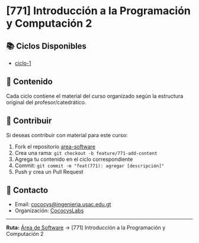 # [771] Introducción a la Programación y Computación 2

## 📚 Ciclos Disponibles

- [ciclo-1](./ciclo-1/)

## 📁 Contenido

Cada ciclo contiene el material del curso organizado según la estructura original del profesor/catedrático.

## 🤝 Contribuir

Si deseas contribuir con material para este curso:

1. Fork el repositorio [area-software](https://github.com/CococysLabs/area-software)
2. Crea una rama: `git checkout -b feature/771-add-content`
3. Agrega tu contenido en el ciclo correspondiente
4. Commit: `git commit -m "feat(771): agregar [descripción]"`
5. Push y crea un Pull Request

## 📧 Contacto

- Email: cococys@ingenieria.usac.edu.gt
- Organización: [CococysLabs](https://github.com/CococysLabs)

---

**Ruta:** [Área de Software](../) → [771] Introducción a la Programación y Computación 2
